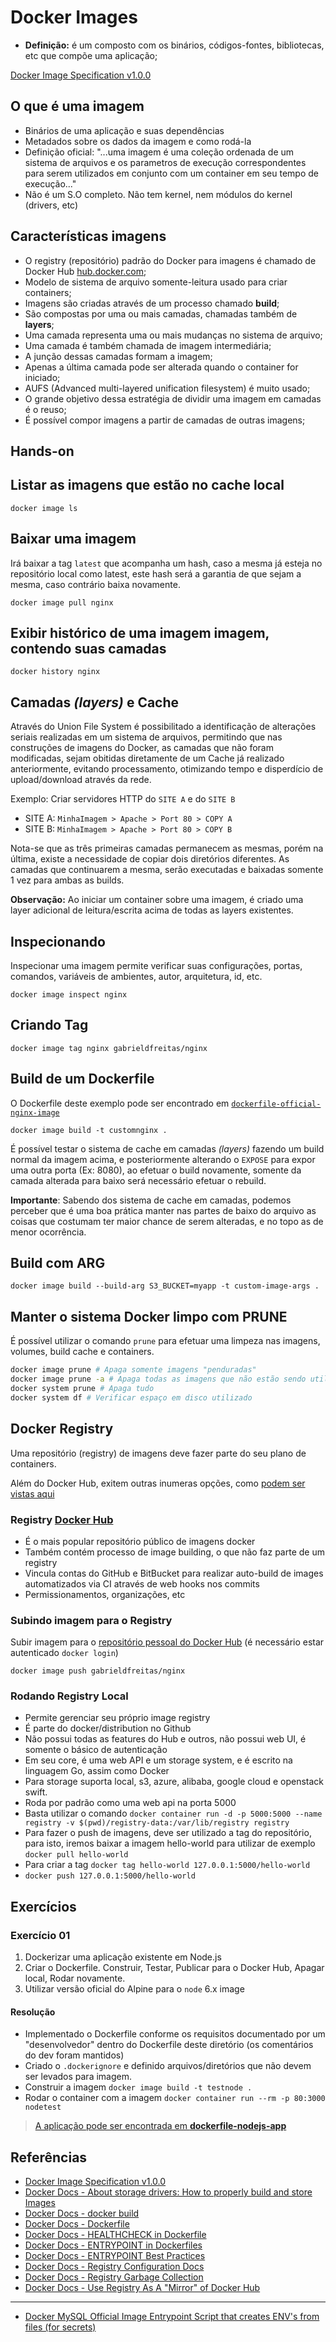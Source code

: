 # Docker Images

- **Definição:** é um composto com os binários, códigos-fontes, bibliotecas, etc que compõe uma aplicação;

[Docker Image Specification v1.0.0](https://github.com/moby/moby/blob/master/image/spec/v1.md)

## O que é uma imagem

- Binários de uma aplicação e suas dependências
- Metadados sobre os dados da imagem e como rodá-la
- Definição oficial: "...uma imagem é uma coleção ordenada de um sistema de arquivos e os parametros de execução correspondentes para serem utilizados em conjunto com um container em seu tempo de execução..."
- Não é um S.O completo. Não tem kernel, nem módulos do kernel (drivers, etc)

## Características imagens

- O registry (repositório) padrão do Docker para imagens é chamado de Docker Hub [hub.docker.com](https://hub.docker.com/explore/);
- Modelo de sistema de arquivo somente-leitura usado para criar containers;
- Imagens são criadas através de um processo chamado **build**;
- São compostas por uma ou mais camadas, chamadas também de **layers**;
- Uma camada representa uma ou mais mudanças no sistema de arquivo;
- Uma camada é também chamada de imagem intermediária;
- A junção dessas camadas formam a imagem;
- Apenas a última camada pode ser alterada quando o container for iniciado;
- AUFS (Advanced multi-layered unification filesystem) é muito usado;
- O grande objetivo dessa estratégia de dividir uma imagem em camadas é o reuso;
- É possível compor imagens a partir de camadas de outras imagens;

## Hands-on

## Listar as imagens que estão no cache local

```docker
docker image ls
```

## Baixar uma imagem

Irá baixar a tag `latest` que acompanha um hash, caso a mesma já esteja no repositório local como latest, este hash será a garantia de que sejam a mesma, caso contrário baixa novamente.

```docker
docker image pull nginx
```

## Exibir histórico de uma imagem imagem, contendo suas camadas

```docker
docker history nginx
```

## Camadas _(layers)_ e Cache

Através do Union File System é possibilitado a identificação de alterações seriais realizadas em um sistema de arquivos, permitindo que nas construções de imagens do Docker, as camadas que não foram modificadas, sejam obitidas diretamente de um Cache já realizado anteriormente, evitando processamento, otimizando tempo e disperdício de upload/download através da rede.

Exemplo: Criar servidores HTTP do `SITE A` e do `SITE B`

- SITE A: `MinhaImagem > Apache > Port 80 > COPY A`
- SITE B: `MinhaImagem > Apache > Port 80 > COPY B`

Nota-se que as três primeiras camadas permanecem as mesmas, porém na última, existe a necessidade de copiar dois diretórios diferentes. As camadas que continuarem a mesma, serão executadas e baixadas somente 1 vez para ambas as builds.

**Observação:** Ao iniciar um container sobre uma imagem, é criado uma layer adicional de leitura/escrita acima de todas as layers existentes.

## Inspecionando

Inspecionar uma imagem permite verificar suas configurações, portas, comandos, variáveis de ambientes, autor, arquitetura, id, etc.

```docker
docker image inspect nginx
```

## Criando Tag

```docker
docker image tag nginx gabrieldfreitas/nginx
```

## Build de um Dockerfile

O Dockerfile deste exemplo pode ser encontrado em [`dockerfile-official-nginx-image`](samples/dockerfile-official-nginx-image)

```docker
docker image build -t customnginx .
```

É possível testar o sistema de cache em camadas _(layers)_ fazendo um build normal da imagem acima, e posteriormente alterando o `EXPOSE` para expor uma outra porta (Ex: 8080), ao efetuar o build novamente, somente da camada alterada para baixo será necessário efetuar o rebuild.

**Importante**: Sabendo dos sistema de cache em camadas, podemos perceber que é uma boa prática manter nas partes de baixo do arquivo as coisas que costumam ter maior chance de serem alteradas, e no topo as de menor ocorrência.

## Build com ARG

```docker
docker image build --build-arg S3_BUCKET=myapp -t custom-image-args .
```

## Manter o sistema Docker limpo com PRUNE

É possível utilizar o comando `prune` para efetuar uma limpeza nas imagens, volumes, build cache e containers.

```sh
docker image prune # Apaga somente imagens "penduradas"
docker image prune -a # Apaga todas as imagens que não estão sendo utilizadas
docker system prune # Apaga tudo
docker system df # Verificar espaço em disco utilizado
```

## Docker Registry

Uma repositório (registry) de imagens deve fazer parte do seu plano de containers.

Além do Docker Hub, exitem outras inumeras opções, como [podem ser vistas aqui](https://github.com/veggiemonk/awesome-docker#registry)

### Registry [Docker Hub](https://hub.docker.com)

- É o mais popular repositório público de imagens docker
- Também contém processo de image building, o que não faz parte de um registry
- Vincula contas do GitHub e BitBucket para realizar auto-build de images automatizados via CI através de web hooks nos commits
- Permissionamentos, organizações, etc

### Subindo imagem para o Registry

Subir imagem para o [repositório pessoal do Docker Hub](https://hub.docker.com/u/gabrieldfreitas/) (é necessário estar autenticado `docker login`)

```docker
docker image push gabrieldfreitas/nginx
```

### Rodando Registry Local

- Permite gerenciar seu próprio image registry
- É parte do docker/distribution no Github
- Não possui todas as features do Hub e outros, não possui web UI, é somente o básico de autenticação
- Em seu core, é uma web API e um storage system, e é escrito na linguagem Go, assim como Docker
- Para storage suporta local, s3, azure, alibaba, google cloud e openstack swift.
- Roda por padrão como uma web api na porta 5000
- Basta utilizar o comando `docker container run -d -p 5000:5000 --name registry -v $(pwd)/registry-data:/var/lib/registry registry`
- Para fazer o push de imagens, deve ser utilizado a tag do repositório, para isto, iremos baixar a imagem hello-world para utilizar de exemplo `docker pull hello-world`
- Para criar a tag `docker tag hello-world 127.0.0.1:5000/hello-world`
- `docker push 127.0.0.1:5000/hello-world`

## Exercícios

### Exercício 01

1. Dockerizar uma aplicação existente em Node.js
2. Criar o Dockerfile. Construir, Testar, Publicar para o Docker Hub, Apagar local, Rodar novamente.
3. Utilizar versão oficial do Alpine para o `node` 6.x image

#### Resolução

- Implementado o Dockerfile conforme os requisitos documentado por um "desenvolvedor" dentro do Dockerfile deste diretório (os comentários do dev foram mantidos)
- Criado o `.dockerignore` e definido arquivos/diretórios que não devem ser levados para imagem.
- Construir a imagem `docker image build -t testnode .`
- Rodar o container com a imagem `docker container run --rm -p 80:3000 nodetest`

> [A aplicação pode ser encontrada em **dockerfile-nodejs-app**](samples/dockerfile-nodejs-app)

## Referências

- [Docker Image Specification v1.0.0](https://github.com/moby/moby/blob/master/image/spec/v1.md)
- [Docker Docs - About storage drivers: How to properly build and store Images](https://docs.docker.com/storage/storagedriver/)
- [Docker Docs - docker build](https://docs.docker.com/engine/reference/commandline/build/)
- [Docker Docs - Dockerfile](https://docs.docker.com/engine/reference/builder/)
- [Docker Docs - HEALTHCHECK in Dockerfile](https://docs.docker.com/engine/reference/builder/#healthcheck)
- [Docker Docs - ENTRYPOINT in Dockerfiles](https://docs.docker.com/engine/reference/builder/#entrypoint)
- [Docker Docs - ENTRYPOINT Best Practices](https://docs.docker.com/develop/develop-images/dockerfile_best-practices/#entrypoint)
- [Docker Docs - Registry Configuration Docs](https://docs.docker.com/registry/configuration/)
- [Docker Docs - Registry Garbage Collection](https://docs.docker.com/registry/garbage-collection/)
- [Docker Docs - Use Registry As A "Mirror" of Docker Hub](https://docs.docker.com/registry/recipes/mirror/)

___

- [Docker MySQL Official Image Entrypoint Script that creates ENV's from files (for secrets)](https://github.com/docker-library/mysql/blob/a7a737f1eb44db467c85c8229df9d886dd63460e/8.0/docker-entrypoint.sh#L21-L41)
